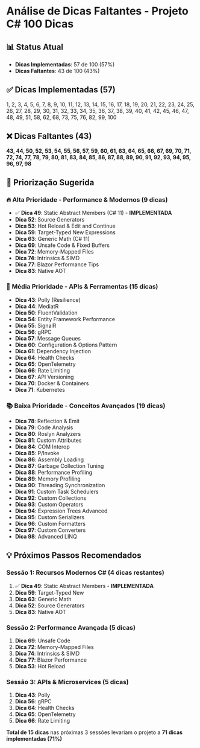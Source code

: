 # Análise de Dicas Faltantes - Projeto C# 100 Dicas

## 📊 Status Atual
- **Dicas Implementadas**: 57 de 100 (57%)
- **Dicas Faltantes**: 43 de 100 (43%)

## ✅ Dicas Implementadas (57)
1, 2, 3, 4, 5, 6, 7, 8, 9, 10, 11, 12, 13, 14, 15, 16, 17, 18, 19, 20, 21, 22, 23, 24, 25, 26, 27, 28, 29, 30, 31, 32, 33, 34, 35, 36, 37, 38, 39, 40, 41, 42, 45, 46, 47, 48, 49, 51, 58, 62, 68, 73, 75, 76, 82, 99, 100

## ❌ Dicas Faltantes (43)
**43, 44, 50, 52, 53, 54, 55, 56, 57, 59, 60, 61, 63, 64, 65, 66, 67, 69, 70, 71, 72, 74, 77, 78, 79, 80, 81, 83, 84, 85, 86, 87, 88, 89, 90, 91, 92, 93, 94, 95, 96, 97, 98**

## 🎯 Priorização Sugerida

### 🔥 **Alta Prioridade - Performance & Modernos (9 dicas)**
- ✅ **Dica 49**: Static Abstract Members (C# 11) - **IMPLEMENTADA**
- **Dica 52**: Source Generators 
- **Dica 53**: Hot Reload & Edit and Continue
- **Dica 59**: Target-Typed New Expressions
- **Dica 63**: Generic Math (C# 11)
- **Dica 69**: Unsafe Code & Fixed Buffers
- **Dica 72**: Memory-Mapped Files
- **Dica 74**: Intrinsics & SIMD
- **Dica 77**: Blazor Performance Tips
- **Dica 83**: Native AOT

### 🚀 **Média Prioridade - APIs & Ferramentas (15 dicas)**
- **Dica 43**: Polly (Resilience)
- **Dica 44**: MediatR
- **Dica 50**: FluentValidation
- **Dica 54**: Entity Framework Performance
- **Dica 55**: SignalR
- **Dica 56**: gRPC
- **Dica 57**: Message Queues
- **Dica 60**: Configuration & Options Pattern
- **Dica 61**: Dependency Injection
- **Dica 64**: Health Checks
- **Dica 65**: OpenTelemetry
- **Dica 66**: Rate Limiting
- **Dica 67**: API Versioning
- **Dica 70**: Docker & Containers
- **Dica 71**: Kubernetes

### 📚 **Baixa Prioridade - Conceitos Avançados (19 dicas)**
- **Dica 78**: Reflection & Emit
- **Dica 79**: Code Analysis
- **Dica 80**: Roslyn Analyzers
- **Dica 81**: Custom Attributes
- **Dica 84**: COM Interop
- **Dica 85**: P/Invoke
- **Dica 86**: Assembly Loading
- **Dica 87**: Garbage Collection Tuning
- **Dica 88**: Performance Profiling
- **Dica 89**: Memory Profiling
- **Dica 90**: Threading Synchronization
- **Dica 91**: Custom Task Schedulers
- **Dica 92**: Custom Collections
- **Dica 93**: Custom Operators
- **Dica 94**: Expression Trees Advanced
- **Dica 95**: Custom Serializers
- **Dica 96**: Custom Formatters
- **Dica 97**: Custom Converters
- **Dica 98**: Advanced LINQ

## 💡 Próximos Passos Recomendados

### Sessão 1: Recursos Modernos C# (4 dicas restantes)
1. ✅ **Dica 49**: Static Abstract Members - **IMPLEMENTADA**
2. **Dica 59**: Target-Typed New 
3. **Dica 63**: Generic Math
4. **Dica 52**: Source Generators
5. **Dica 83**: Native AOT

### Sessão 2: Performance Avançada (5 dicas)  
1. **Dica 69**: Unsafe Code
2. **Dica 72**: Memory-Mapped Files
3. **Dica 74**: Intrinsics & SIMD
4. **Dica 77**: Blazor Performance
5. **Dica 53**: Hot Reload

### Sessão 3: APIs & Microservices (5 dicas)
1. **Dica 43**: Polly
2. **Dica 56**: gRPC
3. **Dica 64**: Health Checks
4. **Dica 65**: OpenTelemetry
5. **Dica 66**: Rate Limiting

**Total de 15 dicas** nas próximas 3 sessões levariam o projeto a **71 dicas implementadas (71%)**
